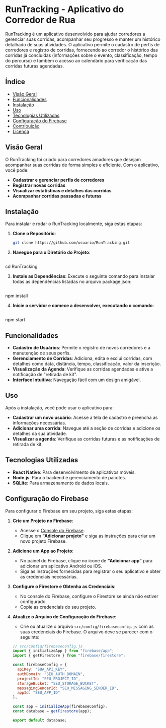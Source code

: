 # RunTracking - Aplicativo do Corredor de Rua

RunTracking é um aplicativo desenvolvido para ajudar corredores a gerenciar suas corridas, acompanhar seu progresso e manter um histórico detalhado de suas atividades. O aplicativo permite o cadastro de perfis de corredores e registro de corridas, fornecendo ao corredor o histórico das corridas já concluídas (informações sobre o evento, classificação, tempo do percurso) e também o acesso ao calendário para verificação das corridas futuras agendadas.

## Índice

- [Visão Geral](#visão-geral)
- [Funcionalidades](#funcionalidades)
- [Instalação](#instalação)
- [Uso](#uso)
- [Tecnologias Utilizadas](#tecnologias-utilizadas)
- [Configuração do Firebase](#configuração-do-firebase)
- [Contribuição](#contribuição)
- [Licença](#licença)

## Visão Geral

O RunTracking foi criado para corredores amadores que desejam acompanhar suas corridas de forma simples e eficiente. Com o aplicativo, você pode:
- **Cadastrar e gerenciar perfis de corredores**
- **Registrar novas corridas**
- **Visualizar estatísticas e detalhes das corridas**
- **Acompanhar corridas passadas e futuras**

## Instalação

Para instalar e rodar o RunTracking localmente, siga estas etapas:

1. **Clone o Repositório**:
   ```bash
   git clone https://github.com/usuario/RunTracking.git

2. **Navegue para o Diretório do Projeto**:
   ```bash
cd RunTracking

3. **Instale as Dependências**:
Execute o seguinte comando para instalar todas as dependências listadas no arquivo package.json:
   ```bash
npm install

4. **Inicie o servidor e comece a desenvolver, executando o comando**:
   ```bash
npm start
   
## Funcionalidades

- **Cadastro de Usuários**: Permite o registro de novos corredores e a manutenção de seus perfis.
- **Gerenciamento de Corridas**: Adiciona, edita e exclui corridas, com detalhes como data, distância, tempo, classificação, valor da inscrição.
- **Visualização da Agenda**: Verifique as corridas agendadas e ative a notificação de "retirada de kit".
- **Interface Intuitiva**: Navegação fácil com um design amigável.

## Uso

Após a instalação, você pode usar o aplicativo para:
- **Cadastrar um novo usuário**: Acesse a tela de cadastro e preencha as informações necessárias.
- **Adicionar uma corrida**: Navegue até a seção de corridas e adicione os detalhes da sua atividade.
- **Visualizar a agenda**: Verifique as corridas futuras e as notificações de retirada de kit.

## Tecnologias Utilizadas

- **React Native**: Para desenvolvimento de aplicativos móveis.
- **Node.js**: Para o backend e gerenciamento de pacotes.
- **SQLite**: Para armazenamento de dados locais.

## **Configuração do Firebase**

Para configurar o Firebase em seu projeto, siga estas etapas:

1. **Crie um Projeto no Firebase**:
   - Acesse o [Console do Firebase](https://console.firebase.google.com/).
   - Clique em **"Adicionar projeto"** e siga as instruções para criar um novo projeto Firebase.

2. **Adicione um App ao Projeto**:
   - No painel do Firebase, clique no ícone de **"Adicionar app"** para adicionar um aplicativo Android ou iOS.
   - Siga as instruções fornecidas para registrar o seu aplicativo e obter as credenciais necessárias.

3. **Configure o Firestore e Obtenha as Credenciais**:
   - No console do Firebase, configure o Firestore se ainda não estiver configurado.
   - Copie as credenciais do seu projeto.

4. **Atualize o Arquivo de Configuração do Firebase**:
   - Crie ou atualize o arquivo `src/config/firebaseconfig.js` com as suas credenciais do Firebase. O arquivo deve se parecer com o seguinte:

   ```javascript
   // src/config/firebaseconfig.js
   import { initializeApp } from "firebase/app";
   import { getFirestore } from "firebase/firestore";

   const firebaseConfig = {
     apiKey: "SUA_API_KEY",
     authDomain: "SEU_AUTH_DOMAIN",
     projectId: "SEU_PROJECT_ID",
     storageBucket: "SEU_STORAGE_BUCKET",
     messagingSenderId: "SEU_MESSAGING_SENDER_ID",
     appId: "SEU_APP_ID"
   };

   const app = initializeApp(firebaseConfig);
   const database = getFirestore(app);

   export default database;
